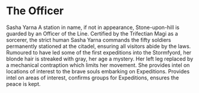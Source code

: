 
# The Officer
Sasha Yarna
A station in name, if not in appearance, Stone-upon-hill is guarded by an Officer of the Line. Certified by the Trifectian Magi as a sorcerer, the strict human Sasha Yarna commands the fifty soldiers permanently stationed at the citadel, ensuring all visitors abide by the laws. Rumoured to have led some of the first expeditions into the Stormfyord, her blonde hair is streaked with gray, her age a mystery. Her left leg replaced by a mechanical contraption which limits her movement. She provides intel on locations of interest to the brave souls embarking on Expeditions.
Provides intel on areas of interest, confirms groups for Expeditions, ensures the peace is kept.

